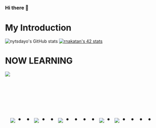 ### Hi there 👋

<p align="left">
</p>

# My Introduction
![nytsdayo's GitHub stats](https://github-readme-stats.vercel.app/api?username=nytsdayo&show_icons=true&theme=dark)
[![rnakatan's 42 stats](https://badge42.coday.fr/api/v2/cly3j6fb21155801p4gr31wcw1/stats?cursusId=21&coalitionId=piscine)](https://github.com/Coday-meric/badge42)
# NOW LEARNING
<img src="https://skillicons.dev/icons?i=python,javascript,php,mysql,github" /> <br /><br />


<!-- --------------------------------- :) ---------------------------------- -->

<br><br><br>

<div align="center">
    <h1>
        <img src="https://user-images.githubusercontent.com/44926913/175852850-3fb6c715-1856-41ff-8c1f-94ce3b03b458.gif">・・
        <img src="https://user-images.githubusercontent.com/44926913/175853109-f8850656-6704-4a8a-bee6-9aca154d929b.gif">・・
        <img src="https://user-images.githubusercontent.com/44926913/175853154-5449d974-975e-44a6-ab84-a86031265e40.gif">・・・・
        <img src="https://user-images.githubusercontent.com/44926913/175853109-f8850656-6704-4a8a-bee6-9aca154d929b.gif">・
        <img src="https://user-images.githubusercontent.com/44926913/175853154-5449d974-975e-44a6-ab84-a86031265e40.gif">・・・・
    </h1>
  </div>
<br><br><br>
<!--
**nytsdayo/nytsdayo** is a ✨ _special_ ✨ repository because its `README.md` (this file) appears on your GitHub profile.

Here are some ideas to get you started:

- 🌱 I’m currently learning ...
- 
-->
